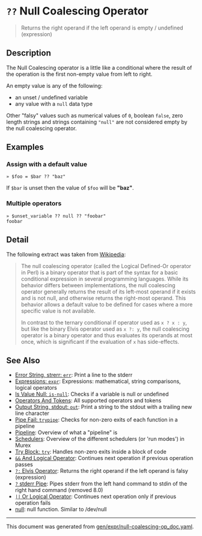 # `??` Null Coalescing Operator

> Returns the right operand if the left operand is empty / undefined (expression)

## Description

The Null Coalescing operator is a little like a conditional where the result of the
operation is the first non-empty value from left to right.

An empty value is any of the following:

* an unset / undefined variable
* any value with a `null` data type

Other "falsy" values such as numerical values of `0`, boolean `false`, zero
length strings and strings containing `"null"` are not considered empty by the
null coalescing operator.



## Examples

### Assign with a default value

```
» $foo = $bar ?? "baz"
```

If `$bar` is unset then the value of `$foo` will be **"baz"**.

### Multiple operators

```
» $unset_variable ?? null ?? "foobar"
foobar
```

## Detail

The following extract was taken from [Wikipedia](https://en.wikipedia.org/wiki/Null_coalescing_operator):

> The null coalescing operator (called the Logical Defined-Or operator in Perl)
> is a binary operator that is part of the syntax for a basic conditional
> expression in several programming languages. While its behavior differs
> between implementations, the null coalescing operator generally returns the
> result of its left-most operand if it exists and is not null, and otherwise
> returns the right-most operand. This behavior allows a default value to be
> defined for cases where a more specific value is not available.
>
> In contrast to the ternary conditional if operator used as `x ? x : y`, but
> like the binary Elvis operator used as `x ?: y`, the null coalescing operator
> is a binary operator and thus evaluates its operands at most once, which is
> significant if the evaluation of `x` has side-effects. 

## See Also

* [Error String, strerr: `err`](../commands/err.md):
  Print a line to the stderr
* [Expressions: `expr`](../commands/expr.md):
  Expressions: mathematical, string comparisons, logical operators
* [Is Value Null: `is-null`](../commands/is-null.md):
  Checks if a variable is null or undefined
* [Operators And Tokens](../user-guide/operators-and-tokens.md):
  All supported operators and tokens
* [Output String, stdout: `out`](../commands/out.md):
  Print a string to the stdout with a trailing new line character
* [Pipe Fail: `trypipe`](../commands/trypipe.md):
  Checks for non-zero exits of each function in a pipeline
* [Pipeline](../user-guide/pipeline.md):
  Overview of what a "pipeline" is
* [Schedulers](../user-guide/schedulers.md):
  Overview of the different schedulers (or 'run modes') in Murex
* [Try Block: `try`](../commands/try.md):
  Handles non-zero exits inside a block of code
* [`&&` And Logical Operator](../parser/logical-and.md):
  Continues next operation if previous operation passes
* [`?:` Elvis Operator](../parser/elvis.md):
  Returns the right operand if the left operand is falsy (expression)
* [`?` stderr Pipe](../deprecated/pipe-err.md):
  Pipes stderr from the left hand command to stdin of the right hand command (removed 8.0)
* [`||` Or Logical Operator](../parser/logical-or.md):
  Continues next operation only if previous operation fails
* [null](../commands/devnull.md):
  null function. Similar to /dev/null

<hr/>

This document was generated from [gen/expr/null-coalescing-op_doc.yaml](https://github.com/lmorg/murex/blob/master/gen/expr/null-coalescing-op_doc.yaml).